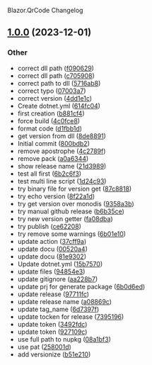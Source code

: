 Blazor.QrCode Changelog
<a name="1.0.0"></a>
## [1.0.0](https://www.github.com/AlexNek/Blazor.QrCode/releases/tag/v1.0.0) (2023-12-01)

### Other

* correct dll path ([f090629](https://www.github.com/AlexNek/Blazor.QrCode/commit/f090629b335532b776d1ca2fc8939c312c61fc8e))
* correct dll path ([c705908](https://www.github.com/AlexNek/Blazor.QrCode/commit/c7059089a741749259610ddd990fefa70f29b0db))
* correct path to dll ([5716ab8](https://www.github.com/AlexNek/Blazor.QrCode/commit/5716ab8de22d90c7e4f01f10d47cecacd3228c1d))
* correct typo ([07003a7](https://www.github.com/AlexNek/Blazor.QrCode/commit/07003a75b21f49f2196360283c9e541f99df5ce7))
* correct version ([4dd1e1c](https://www.github.com/AlexNek/Blazor.QrCode/commit/4dd1e1cdf7db6a6548a67a17260db4a1e7e9bf81))
* Create dotnet.yml ([614fc04](https://www.github.com/AlexNek/Blazor.QrCode/commit/614fc04bed5036c6dd7b26c456dc13e35897238b))
* first creation ([b881cf4](https://www.github.com/AlexNek/Blazor.QrCode/commit/b881cf46072a7a1500e556cf14adab37cb10808c))
* force build ([4c0fce8](https://www.github.com/AlexNek/Blazor.QrCode/commit/4c0fce870a2605e68b1d3be01ae192c4fee7c12d))
* format code ([d1fbb1d](https://www.github.com/AlexNek/Blazor.QrCode/commit/d1fbb1d146c671c6642e3da3a9e9db5e98c02daf))
* get version from dll ([8de8891](https://www.github.com/AlexNek/Blazor.QrCode/commit/8de8891d13620f12ff7aaa8aeaae99167e9985a6))
* Initial commit ([800bdb2](https://www.github.com/AlexNek/Blazor.QrCode/commit/800bdb24ace5771da031089be5accf3537cc5210))
* remove apostrophe ([4c2789f](https://www.github.com/AlexNek/Blazor.QrCode/commit/4c2789f5e767868f4e713ecd03776d002a6539d2))
* remove pack ([a0a6344](https://www.github.com/AlexNek/Blazor.QrCode/commit/a0a6344caa7e48bfa36d5923e6906cf2c7da1367))
* show release name ([21d3989](https://www.github.com/AlexNek/Blazor.QrCode/commit/21d3989d7d3c89782bd0489c7a51b6ad9bb944b3))
* test all first ([6b2c6f3](https://www.github.com/AlexNek/Blazor.QrCode/commit/6b2c6f316815c42a6a4356bb1e1efedf62ce43de))
* test multi line script ([1d24c93](https://www.github.com/AlexNek/Blazor.QrCode/commit/1d24c93de4e16c3dfcc37d6a1f4974b731d3d500))
* try binary file for version get ([87c8818](https://www.github.com/AlexNek/Blazor.QrCode/commit/87c8818fdbb8a8e914953c5890da4a4eee3271c9))
* try echo version ([8f22a1d](https://www.github.com/AlexNek/Blazor.QrCode/commit/8f22a1d85f5a8c2df686fe0ebde30e96ae5ec982))
* try get version over monodis ([9358a3b](https://www.github.com/AlexNek/Blazor.QrCode/commit/9358a3babb6d102f6c2f8fa43c5b114d2ac726cb))
* try manual github release ([b6b35ce](https://www.github.com/AlexNek/Blazor.QrCode/commit/b6b35ce85282e90f8dedaed6491133221d35535b))
* try new version getter ([fa08dba](https://www.github.com/AlexNek/Blazor.QrCode/commit/fa08dba3a27405920e13f129f2f55b2c900f0d8a))
* try publish ([ce62208](https://www.github.com/AlexNek/Blazor.QrCode/commit/ce62208a8ecabcb7858f601e7bcfbd2f26ded35a))
* try remove some warnings ([6b01e10](https://www.github.com/AlexNek/Blazor.QrCode/commit/6b01e10b7db1ecf056fd16d997a01f5fd4616ff0))
* update action ([37cff9a](https://www.github.com/AlexNek/Blazor.QrCode/commit/37cff9a47fae444fefa9e080bc544c8892cad0bc))
* update docu ([00520a4](https://www.github.com/AlexNek/Blazor.QrCode/commit/00520a405dc82e09eb9e6af2e5d920b118aee21b))
* update docu ([81e9302](https://www.github.com/AlexNek/Blazor.QrCode/commit/81e9302f8486281addb981c4dc8e3c6f43871bc3))
* Update dotnet.yml ([15b7570](https://www.github.com/AlexNek/Blazor.QrCode/commit/15b75702632601deac76608289a7fc1dc0c847c0))
* update files ([94854e3](https://www.github.com/AlexNek/Blazor.QrCode/commit/94854e3230e3a95cc7797cb121c78f08b8aba2b7))
* update gitignore ([aa228b7](https://www.github.com/AlexNek/Blazor.QrCode/commit/aa228b7f0485cf349c93eb2eb95a3ba3bf34621c))
* update prj for generate package ([6b0d6ed](https://www.github.com/AlexNek/Blazor.QrCode/commit/6b0d6eda910f3b37dcc8c75948d4633ac78ab6ac))
* update release ([97711fc](https://www.github.com/AlexNek/Blazor.QrCode/commit/97711fc06e2ea122a6b093a8f4d5ba9bf6a19654))
* update release name ([a08869c](https://www.github.com/AlexNek/Blazor.QrCode/commit/a08869c2ba0fa3bc8415a3799ac5924ff8841fef))
* update tag_name ([6d7397f](https://www.github.com/AlexNek/Blazor.QrCode/commit/6d7397f3ba0726e4e6d07f1ed30ae8dc40d1728f))
* update tocken for release ([7395196](https://www.github.com/AlexNek/Blazor.QrCode/commit/739519615c253c115e95696339fd90d64b599399))
* update token ([3492fdc](https://www.github.com/AlexNek/Blazor.QrCode/commit/3492fdc3e192be1f0ef58a355233536b0a392c74))
* update token ([927109c](https://www.github.com/AlexNek/Blazor.QrCode/commit/927109c26d3f3c2150039acc28b4a8238991b664))
* use full path to nupkg ([08a1bf3](https://www.github.com/AlexNek/Blazor.QrCode/commit/08a1bf38601b6c2f0381d91be7ea2a5ed0702fc9))
* use pat ([258001d](https://www.github.com/AlexNek/Blazor.QrCode/commit/258001d721dd4e00d14dfeeddfc5072aa7f814d8))
* add versionize ([b51e210](https://www.github.com/AlexNek/Blazor.QrCode/commit/b51e2102211d8a5ef8e7fbde81e2ce4fda50920d))

